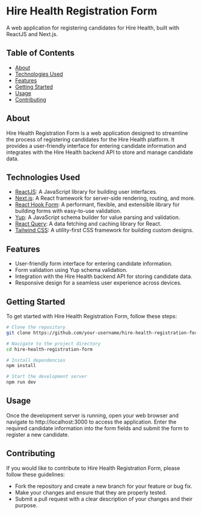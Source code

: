# Hire Health Registration Form

A web application for registering candidates for Hire Health, built with ReactJS and Next.js.

## Table of Contents

- [About](#about)
- [Technologies Used](#technologies-used)
- [Features](#features)
- [Getting Started](#getting-started)
- [Usage](#usage)
- [Contributing](#contributing)

## About

Hire Health Registration Form is a web application designed to streamline the process of registering candidates for the Hire Health platform. It provides a user-friendly interface for entering candidate information and integrates with the Hire Health backend API to store and manage candidate data.

## Technologies Used

- [ReactJS](https://reactjs.org/): A JavaScript library for building user interfaces.
- [Next.js](https://nextjs.org/): A React framework for server-side rendering, routing, and more.
- [React Hook Form](https://react-hook-form.com/): A performant, flexible, and extensible library for building forms with easy-to-use validation.
- [Yup](https://github.com/jquense/yup): A JavaScript schema builder for value parsing and validation.
- [React Query](https://react-query.tanstack.com/): A data fetching and caching library for React.
- [Tailwind CSS](https://tailwindcss.com/): A utility-first CSS framework for building custom designs.

## Features

- User-friendly form interface for entering candidate information.
- Form validation using Yup schema validation.
- Integration with the Hire Health backend API for storing candidate data.
- Responsive design for a seamless user experience across devices.

## Getting Started

To get started with Hire Health Registration Form, follow these steps:

```bash
# Clone the repository
git clone https://github.com/your-username/hire-health-registration-form.git

# Navigate to the project directory
cd hire-health-registration-form

# Install dependencies
npm install

# Start the development server
npm run dev
```

## Usage

Once the development server is running, open your web browser and navigate to http://localhost:3000 to access the application. Enter the required candidate information into the form fields and submit the form to register a new candidate.

## Contributing

If you would like to contribute to Hire Health Registration Form, please follow these guidelines:

- Fork the repository and create a new branch for your feature or bug fix.
- Make your changes and ensure that they are properly tested.
- Submit a pull request with a clear description of your changes and their purpose.
